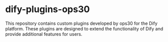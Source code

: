# dify-plugins-ops30
This repository contains custom plugins developed by ops30 for the Dify platform. These plugins are designed to extend the functionality of Dify and provide additional features for users.
